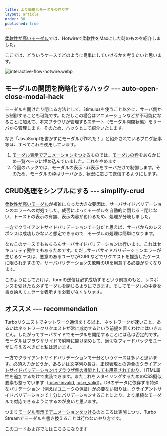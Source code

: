 ```yaml
---
title: より簡単なモーダルの作り方
layout: article
order: 30
published: true
---
```


[柔軟性が高いモーダル](/examples/modal#modal-considerations)では、Hotwireで柔軟性をMaxにした時のものを紹介しました。

ここでは、どういうケースでどのように簡単にしていけるかを考えたいと思います。

![interactive-flow-hotwire.webp](content_images/interactive-flow-hotwire.webp "max-w-[600px] mx-auto")

## モーダルの開閉を簡略化するハック --- auto-open-close-modal-hack

モーダルを開けたり閉じる方法として、Stimulusを使うこと以外に、サーバ側から制御することも可能です。ただしこの場合はアニメーションなどが不可能になることに加えて、本来ブラウザが管理するステート（モーダル開閉状態）をサーバから管理します。そのため、ハックとして紹介いたします。

なお「JavaScriptを書かずにモーダルが作れた！」と紹介されているブログ記事等は、すべてこれを使用しています。

1. [モーダル表示でアニメーションをつける](/examples/modal/modal-show-with-animation)ものでは、[モーダルの枠](/examples/modal/modal-show-with-animation#modal-frame)をあらかじめ一覧ページに埋め込んでいました。これをやめます
2. 今回のハックでは、モーダルの表示・非表示をサーバだけで制御します。そのため、モーダルの枠はサーバから、状況に応じて送信するようにします。

## CRUD処理をシンプルにする --- simplify-crud

[柔軟性が高いモーダル](/examples/modal#modal-considerations)が複雑になった大きな要因は、サーバサイドバリデーションのエラーへの対処でした。成否によってモーダルを自動的に閉じる・閉じない、トーストの表示の有無、表示内容が変わるため、処理が分岐しました。

一方でクライアントサイドバリデーションで十分だと思えば、サーバからのレスポンスは成功しかないと想定できるので、モーダルの処理は簡単になります。

なおこのケースでももちろんサーバサイドバリデーションは行います。これはセキュリティ要件でもあるためです。ただしサーバサイドバリデーションエラーが生じるケースは、悪意のあるユーザがCURLなどでリクエストを捏造したケースに限られますので、サーババリデーション失敗時のUIを用意する必要がなくなります。

このようにしておけば、formの送信は必ず成功するという前提のもと、レスポンスを受けたら必ずモーダルを閉じるようにできます。そしてモーダルの中身を書き換えてエラーを表示する必要がなくなります。

## オススメ --- recommendation

Turboリクエストでネットワーク通信をする以上、ネットワークが速いこと、あるいはネットワークリクエストが常に成功するという前提を置くわけにはいきません。したがってサーバサイドでモーダルを開閉することには私は否定的です。モーダルはブラウザサイドで瞬時に開け閉めして、適切なフィードバックをユーザに与えるべきだと私は思います。

一方でクライアントサイドバリデーションで十分というケースは多いと思います。必須入力かどうか、あるいは文字列の長さ、正規表現との適合の[クライアントサイドバリデーションはブラウザ側の機能としても用意されており](https://developer.mozilla.org/ja/docs/Learn/Forms/Form_validation)、HTML属性を追加するだけで実装できます。またこれをスタイリングするためのCSS擬似要素も整っています（[:user-invalid](https://developer.mozilla.org/ja/docs/Web/CSS/:user-invalid), [:user_valid](https://developer.mozilla.org/ja/docs/Web/CSS/:user-valid)）。DBのデータに依存する特殊なバリデーション（例えばユニークの保証）が必要ない限りは、クライアントサイドバリデーションで十分にバリデーションすることにより、より単純なモーダルで対応できるようにするのが良いと思います。

つまり[モーダル表示でアニメーションをつける](/examples/modal/modal-show-with-animation)のところは実施しつつ、Turbo Streamでモーダルを書き換えることは行わないやり方です。

このコードおよびでもはこちらになります
